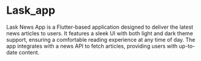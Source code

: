 # Lask_app
Lask News App is a Flutter-based application designed to deliver the latest news articles to users. It features a sleek UI with both light and dark theme support, ensuring a comfortable reading experience at any time of day. The app integrates with a news API to fetch articles, providing users with up-to-date content.
